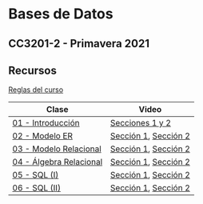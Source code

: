 # Bases de Datos
## CC3201-2 - Primavera 2021

## Recursos

[Reglas del curso](https://github.com/CC3201/2021-2/raw/main/Reglas.pdf)

Clase               | Video
------------------- | ------- 
[01 - Introducción](https://github.com/CC3201/2021-2/raw/main/Clases/01-Introduccion.pdf)   | [Secciones 1 y 2](https://users.dcc.uchile.cl/~cgutierr/cursos/BD2021/zoom-clase2021-1.mp4)
[02 - Modelo ER](https://github.com/CC3201/2021-2/raw/main/Clases/02-Modelo_ER.pdf) | [Sección 1](https://users.dcc.uchile.cl/~cgutierr/cursos/BD2021/clase2-modeloER.mp4), [Sección 2](https://users.dcc.uchile.cl/~mtoro/cursos/BD2021/zoom_clase01.mp4)
[03 - Modelo Relacional](https://github.com/CC3201/2021-2/raw/main/Clases/03-Modelo_Relacional.pdf) | [Sección 1](https://users.dcc.uchile.cl/~cgutierr/cursos/BD2021/clase3-modeloRelacional.mp4), [Sección 2](https://users.dcc.uchile.cl/~mtoro/cursos/BD2021/zoom_clase03.mp4)
[04 - Álgebra Relacional](https://github.com/CC3201/2021-2/raw/main/Clases/04-Algebra_Relacional.pdf) | [Sección 1](https://users.dcc.uchile.cl/~cgutierr/cursos/BD2021/clase4-algebra-relacional.mp4), [Sección 2](https://users.dcc.uchile.cl/~mtoro/cursos/BD2021/zoom_clase04.mp4)
[05 - SQL (I)](https://github.com/CC3201/2021-2/raw/main/Clases/05-SQL(I).pdf) | [Sección 1](https://users.dcc.uchile.cl/~cgutierr/cursos/BD2021/clase5-sql-1.mp4), [Sección 2](https://users.dcc.uchile.cl/~mtoro/cursos/BD2021/zoom_clase05.mp4)
[06 - SQL (II)](https://github.com/CC3201/2021-2/raw/main/Clases/05-SQL(I).pdf) | [Sección 1](#), [Sección 2](https://users.dcc.uchile.cl/~mtoro/cursos/BD2021/zoom_clase06.mp4)
